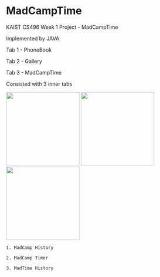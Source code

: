 # MadCampTime

KAIST CS496 Week 1 Project - MadCampTime

Implemented by JAVA

Tab 1 - PhoneBook

Tab 2 - Gallery

Tab 3 - MadCampTime


  Consisted with 3 inner tabs
  
  <div>
    <img width="200" src="![KakaoTalk_20200307_200641277](https://user-images.githubusercontent.com/47589404/76142309-b591dc80-60af-11ea-9266-4618efc4db49.jpg)">
    <img width="200" src="![KakaoTalk_20200307_200641088](https://user-images.githubusercontent.com/47589404/76142317-ec67f280-60af-11ea-94c1-a3429e6ba575.jpg)">
    <img width="200" src="![KakaoTalk_20200307_200640881](https://user-images.githubusercontent.com/47589404/76142322-086b9400-60b0-11ea-8e06-9a9a72cbbb89.jpg)">
 </div>
 
    1. MadCamp History
    
    2. MadCamp Timer
    
    3. MadTime History
